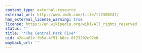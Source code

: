 ```yaml
---
content_type: external-resource
external_url: http://www.imdb.com/title/tt2380247/
has_external_license_warning: true
license: https://en.wikipedia.org/wiki/All_rights_reserved
status: ''
title: '*The Central Park Five*'
uid: 42eaa61e-fb5a-4f51-b0ce-0f23202e97e0
wayback_url: ''
---
```

